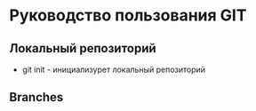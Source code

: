 # Руководство пользования GIT
## Локальный репозиторий
* git init - инициализурет локальный репозиторий
## Branches
